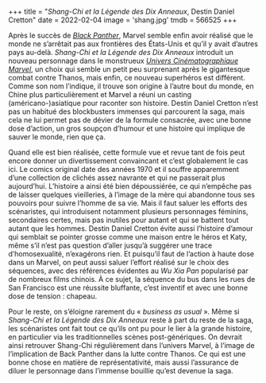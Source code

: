 +++
title = "*Shang-Chi et la Légende des Dix Anneaux*, Destin Daniel Cretton"
date = 2022-02-04
image = 'shang.jpg'
tmdb = 566525
+++


Après le succès de [*Black Panther*](https://voiretmanger.fr/black-panther-coogler/), Marvel semble enfin avoir réalisé que le monde ne s’arrêtait pas aux frontières des États-Unis et qu’il y avait d’autres pays au-delà. *Shang-Chi et la Légende des Dix Anneaux* introduit un nouveau personnage dans le monstrueux [*Univers Cinématographique Marvel*](https://voiretmanger.fr/saga/univers-cinematographique-marvel/), un choix qui semble un petit peu surprenant après le gigantesque combat contre Thanos, mais enfin, ce nouveau superhéros est différent. Comme son nom l’indique, il trouve son origine à l’autre bout du monde, en Chine plus particulièrement et Marvel a réuni un casting (américano-)asiatique pour raconter son histoire. Destin Daniel Cretton n’est pas un habitué des blockbusters immenses qui parcourent la saga, mais cela ne lui permet pas de dévier de la formule consacrée, avec une bonne dose d’action, un gros soupçon d’humour et une histoire qui implique de sauver le monde, rien que ça. 

Quand elle est bien réalisée, cette formule vue et revue tant de fois peut encore donner un divertissement convaincant et c’est globalement le cas ici. Le comics original date des années 1970 et il souffre apparemment d’une collection de clichés assez navrante et qui ne passerait plus aujourd’hui. L’histoire a ainsi été bien dépoussiérée, ce qui n’empêche pas de laisser quelques vieilleries, à l’image de la mère qui abandonne tous ses pouvoirs pour suivre l’homme de sa vie. Mais il faut saluer les efforts des scénaristes, qui introduisent notamment plusieurs personnages féminins, secondaires certes, mais pas inutiles pour autant et qui se battent tout autant que les hommes. Destin Daniel Cretton évite aussi l’histoire d’amour qui semblait se pointer grosse comme une maison entre le héros et Katy, même s’il n’est pas question d’aller jusqu’à suggérer une trace d’homosexualité, n’exagérons rien. Et puisqu’il faut de l’action à haute dose dans un Marvel, on peut aussi saluer l’effort réalisé sur le choix des séquences, avec des références évidentes au *Wu Xia Pan* popularisé par de nombreux films chinois. À ce sujet, la séquence du bus dans les rues de San Francisco est une réussite bluffante, c’est inventif et avec une bonne dose de tension : chapeau.

Pour le reste, on s’éloigne rarement du « *business as usual* ». Même si *Shang-Chi et la Légende des Dix Anneaux* reste à part du reste de la saga, les scénaristes ont fait tout ce qu’ils ont pu pour le lier à la grande histoire, en particulier via les traditionnelles scènes post-génériques. On devrait ainsi retrouver Shang-Chi régulièrement dans l’univers Marvel, à l’image de l’implication de Back Panther dans la lutte contre Thanos. Ce qui est une bonne chose en matière de représentativité, mais aussi l’assurance de diluer le personnage dans l’immense bouillie qu’est devenue la saga.  

